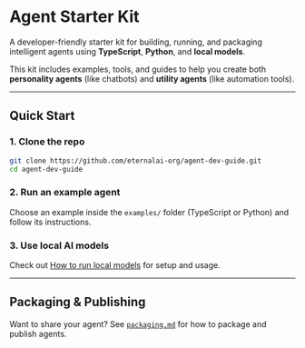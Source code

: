 # Agent Starter Kit

A developer-friendly starter kit for building, running, and packaging intelligent agents using **TypeScript**, **Python**, and **local models**.

This kit includes examples, tools, and guides to help you create both **personality agents** (like chatbots) and **utility agents** (like automation tools).

---

## Quick Start

### 1. Clone the repo

```bash
git clone https://github.com/eternalai-org/agent-dev-guide.git
cd agent-dev-guide
````

### 2. Run an example agent

Choose an example inside the `examples/` folder (TypeScript or Python) and follow its instructions.

### 3. Use local AI models

Check out [How to run local models](https://github.com/eternalai-org/local-ai) for setup and usage.

---

## Packaging & Publishing

Want to share your agent? See [`packaging.md`](packaging.md) for how to package and publish agents.